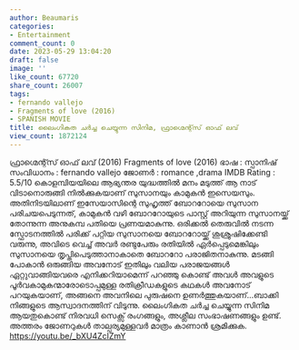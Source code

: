 ```yaml
---
author: Beaumaris
categories:
- Entertainment
comment_count: 0
date: 2023-05-29 13:04:20
draft: false
image: ''
like_count: 67720
share_count: 26007
tags:
- fernando vallejo
- Fragments of love (2016)
- SPANISH MOVIE
title: ലൈംഗികത ചർച്ച ചെയ്യുന്ന സിനിമ, ഫ്രാഗ്മെന്റ്സ് ഓഫ് ലവ്
view_count: 1872124
---
```


ഫ്രാഗ്മെന്റ്സ് ഓഫ് ലവ് (2016) Fragments of love (2016) ഭാഷ : സ്പാനിഷ് സംവിധാനം : fernando vallejo ജോണർ : romance ,drama IMDB Rating : 5.5/10 കൊളമ്പിയയിലെ ആഭ്യന്തര യുദ്ധത്തിൽ മനം മടുത്ത് ആ നാട് വിടാനൊരുങ്ങി നിൽക്കുകയാണ് സുസാനയും കാമുകൻ ഇസെയസും. അതിനിടയിലാണ് ഇസേയാസിന്റെ സുഹൃത്ത് ബോററോയെ സുസാന പരിചയപെടുന്നത്, കാമുകൻ വഴി ബോററോയുടെ പാസ്റ്റ് അറിയുന്ന സുസാനയ്ക്ക് തോന്നുന്ന അനുകമ്പ പതിയെ പ്രണയമാകുന്നു. ഒരിക്കൽ തെരുവിൽ നടന്ന സ്ഫോടനത്തിൽ പരിക്ക് പറ്റിയ സുസാനയെ ബോററോയ്ക്ക് ശുശ്രുഷിക്കേണ്ടി വരുന്നു, അവിടെ വെച്ച് അവർ രണ്ടുപേരും രതിയിൽ ഏർപ്പെടുമെങ്കിലും സുസാനയെ തൃപ്തിപെടുത്താനാകാതെ ബോററോ പരാജിതനാകുന്നു. മടങ്ങി പോകാൻ ഒരുങ്ങിയ അവനോട് ഇതിലും വലിയ പരാജയങ്ങൾ ഏറ്റുവാങ്ങിയവരെ എനിക്കറിയാമെന്ന് പറഞ്ഞു കൊണ്ട് അവൾ അവളുടെ പൂർവകാമുകന്മാരോടൊപ്പമുള്ള രതിക്രീഡകളുടെ കഥകൾ അവനോട് പറയുകയാണ്, അങ്ങനെ അവനിലെ പുരുഷനെ ഉണർത്തുകയാണ്...ബാക്കി നിങ്ങളുടെ ആസ്വാദനത്തിന് വിടുന്നു. ലൈംഗികത ചർച്ച ചെയ്യുന്ന സിനിമ ആയതുകൊണ്ട് നിരവധി സെക്സ് രംഗങ്ങളും, അശ്ലീല സംഭാഷണങ്ങളും ഉണ്ട്. അത്തരം ജോണറുകൾ താല്പര്യമുള്ളവർ മാത്രം കാണാൻ ശ്രമിക്കുക. https://youtu.be/_bXU4ZcIZmY